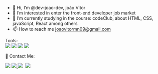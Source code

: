 - 👋 Hi, I’m @dev-joao-dev, joão Vitor
- 👀 I’m interested in enter the front-end developer job market
- 🌱 I’m currently  studying in the course: codeClub, about HTML, CSS, javaScript, React among others
- 📫 How to reach me joaovitormn09@gmail.com
  
<p align="left">
  Tools:<br><img src="https://img.shields.io/badge/HTML5-E34F26?style=for-the-badge&logo=html5&logoColor=white">                                                           
                  <img src="https://img.shields.io/badge/CSS3-1572B6?style=for-the-badge&logo=css3&logoColor=white">
                  <img src="https://img.shields.io/badge/Git-E34F26?style=for-the-badge&logo=git&logoColor=white">
                  <img src="https://img.shields.io/badge/JavaScript-323330?style=for-the-badge&logo=javascript&logoColor=F7DF1E">                
</p>

<p align="left">
  💌 Contact Me: 
</p>

<p align="left">
  <a href="mailto:joaovitormn09@gmail.com" alt="Gmail">
  <img src="https://img.shields.io/badge/-Gmail-FF0000?style=flat-square&labelColor=FF0000&logo=gmail&logoColor=white&link=LINK-DO-SEU-EMAIL" /></a>

  <a href="https://www.facebook.com/joaovitor.mdonascimento.94/" alt="Facebook">
  <img src="https://img.shields.io/badge/-Facebook-3b5998?style=flat-square&labelColor=3b5998&logo=facebook&logoColor=white&link=LINK-DO-SEU-FACEBOOK"</a>

  <a href="https://www.instagram.com/joao_vitormn210/?hl=pt-br" alt="Instagram">
  <img src="https://img.shields.io/badge/-Instagram-DF0174?style=flat-square&labelColor=DF0174&logo=instagram&logoColor=white&link=LINK-DO-SEU-INSTAGRAM"></a>

  <a href="" alt="whatsapp">
  <img scr="https://img.shields.io/badge/WhatsApp-25D366?style=for-the-badge&logo=whatsapp&logoColor=white"></a>

    
  <a href="https://api.whatsapp.com/send?phone=5548998022363&text=Ol%C3%A1,%20meu%20amigo!" alt="WhatsApp">
  <img src="https://img.shields.io/badge/-WhatsApp-25d366?style=flat-square&labelColor=25d366&logo=whatsapp&logoColor=white&link=API-DO-SEU-WHATSAPP"/></a>
       
</p>  






































